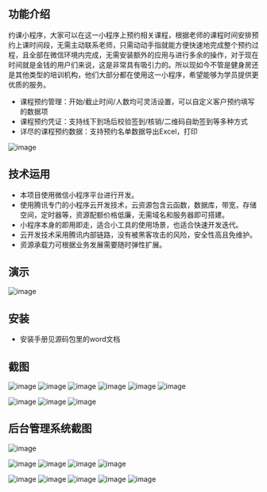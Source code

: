 ## 功能介绍 
    
约课小程序，大家可以在这一小程序上预约相关课程，根据老师的课程时间安排预约上课时间段，无需主动联系老师，只需动动手指就能方便快速地完成整个预约过程，且全部在微信环境内完成，无需安装额外的应用与进行多余的操作，对于现在时间就是金钱的用户们来说，这是非常具有吸引力的。所以现如今不管是健身房还是其他类型的培训机构，他们大部分都在使用这一小程序，希望能够为学员提供更优质的服务。

- 课程预约管理：开始/截止时间/人数均可灵活设置，可以自定义客户预约填写的数据项
- 课程预约凭证：支持线下到场后校验签到/核销/二维码自助签到等多种方式
- 详尽的课程预约数据：支持预约名单数据导出Excel，打印
 
![image](https://user-images.githubusercontent.com/113954466/191168466-00d7679d-3759-465a-bc81-d4259d966573.png)

## 技术运用
- 本项目使用微信小程序平台进行开发。
- 使用腾讯专门的小程序云开发技术，云资源包含云函数，数据库，带宽，存储空间，定时器等，资源配额价格低廉，无需域名和服务器即可搭建。
- 小程序本身的即用即走，适合小工具的使用场景，也适合快速开发迭代。
- 云开发技术采用腾讯内部链路，没有被黑客攻击的风险，安全性高且免维护。
- 资源承载力可根据业务发展需要随时弹性扩展。  



 


## 演示

![image](https://user-images.githubusercontent.com/113954466/191168475-13f90ae0-6c7d-476d-bfb0-e73867c8ce34.png)

 
 

## 安装

- 安装手册见源码包里的word文档




## 截图
![image](https://user-images.githubusercontent.com/113954466/191168568-15253428-95d1-47c1-bf3a-0d7aebce130e.png)
![image](https://user-images.githubusercontent.com/113954466/191168574-80162a53-b274-49ba-b2f3-1e1761dcedbe.png)
![image](https://user-images.githubusercontent.com/113954466/191168580-737b1be8-2c38-43c2-802b-548dc45a6b7c.png)
![image](https://user-images.githubusercontent.com/113954466/191168587-75b0f33e-e135-4178-8b00-397ea2350463.png)
![image](https://user-images.githubusercontent.com/113954466/191168590-3c995796-928a-4af2-af7b-1248e7ad9dff.png)
![image](https://user-images.githubusercontent.com/113954466/191168596-1b04949d-d8f0-463a-967d-e0b6c27aed6a.png)

![image](https://user-images.githubusercontent.com/113954466/191168602-f8a17058-aa25-465a-8d7c-3d5ab36687ff.png)
![image](https://user-images.githubusercontent.com/113954466/191168606-d93f6552-9906-4eca-afdf-78a034baa2b0.png)
![image](https://user-images.githubusercontent.com/113954466/191168609-151efdd4-9542-40cc-90b6-1d601278191f.png)

 

## 后台管理系统截图
 ![image](https://user-images.githubusercontent.com/113954466/191168617-d0448668-7b0d-44d4-8eac-4ad9a9fae38e.png)

![image](https://user-images.githubusercontent.com/113954466/191168620-8d727652-6198-45f5-8789-6e8a99e4c25b.png)
![image](https://user-images.githubusercontent.com/113954466/191168630-2166448c-cf2e-4f38-ac3c-a63e9109f1e9.png)
![image](https://user-images.githubusercontent.com/113954466/191168635-7cf94a09-787b-4bb7-b64d-a9c232f40849.png)
![image](https://user-images.githubusercontent.com/113954466/191168641-0f017331-573a-4bfc-93c0-b2a075bae48e.png)


![image](https://user-images.githubusercontent.com/113954466/191168649-23fe136a-8132-4cd0-bd8b-481c900f194e.png)
![image](https://user-images.githubusercontent.com/113954466/191168666-df2a3881-a948-4f51-8b33-b78660fb48d9.png)
![image](https://user-images.githubusercontent.com/113954466/191168669-ec5aa17f-ea04-430c-b47a-27608d13c42d.png)
![image](https://user-images.githubusercontent.com/113954466/191168676-c1360fef-463d-43c7-a6af-a6cd5c5b93b6.png)
![image](https://user-images.githubusercontent.com/113954466/191168682-043726c2-1297-43e1-9052-a5e50bd7beac.png)



